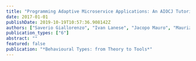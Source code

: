 ```yaml
---
title: "Programming Adaptive Microservice Applications: An AIOCJ Tutorial"
date: 2017-01-01
publishDate: 2019-10-19T10:57:36.908142Z
authors: ["Saverio Giallorenzo", "Ivan Lanese", "Jacopo Mauro", "Maurizio Gabbrielli"]
publication_types: ["6"]
abstract: ""
featured: false
publication: "*Behavioural Types: from Theory to Tools*"
---
```


